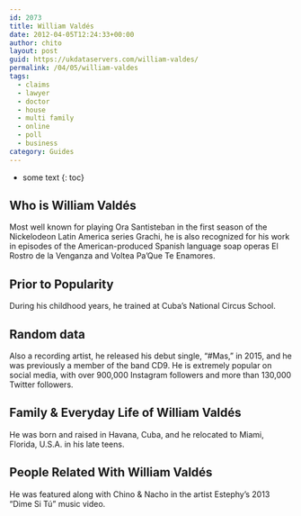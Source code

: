 ```yaml
---
id: 2073
title: William Valdés
date: 2012-04-05T12:24:33+00:00
author: chito
layout: post
guid: https://ukdataservers.com/william-valdes/
permalink: /04/05/william-valdes
tags:
  - claims
  - lawyer
  - doctor
  - house
  - multi family
  - online
  - poll
  - business
category: Guides
---
```


* some text
{: toc}
          
          
## Who is  William Valdés
                  
                  
                  
Most well known for playing Ora Santisteban in the first season of the Nickelodeon Latin America series Grachi, he is also recognized for his work in episodes of the American-produced Spanish language soap operas El Rostro de la Venganza and Voltea Pa&#8217;Que Te Enamores.
                  
                
                
                
## Prior to Popularity 
                  
                  
                  
During his childhood years, he trained at Cuba&#8217;s National Circus School.
                  
                
                
                
## Random data 
                  
                  
                  
Also a recording artist, he released his debut single, &#8220;#Mas,&#8221; in 2015, and he was previously a member of the band CD9. He is extremely popular on social media, with over 900,000 Instagram followers and more than 130,000 Twitter followers.
                  
                
                
                
## Family & Everyday Life of William Valdés
                  
                  
                  
He was born and raised in Havana, Cuba, and he relocated to Miami, Florida, U.S.A. in his late teens.
                  
                
                
                
## People Related With  William Valdés
                  
                  
                  
He was featured along with Chino & Nacho in the artist Estephy&#8217;s 2013 &#8220;Dime Si Tú&#8221; music video.
                  
                
              
            
          
          
          
    
    
  
